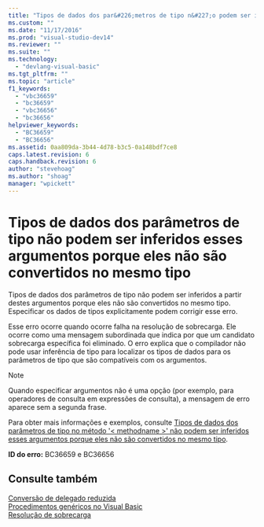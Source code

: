 ```yaml
---
title: "Tipos de dados dos par&#226;metros de tipo n&#227;o podem ser inferidos esses argumentos porque eles n&#227;o s&#227;o convertidos no mesmo tipo | Microsoft Docs"
ms.custom: ""
ms.date: "11/17/2016"
ms.prod: "visual-studio-dev14"
ms.reviewer: ""
ms.suite: ""
ms.technology: 
  - "devlang-visual-basic"
ms.tgt_pltfrm: ""
ms.topic: "article"
f1_keywords: 
  - "vbc36659"
  - "bc36659"
  - "vbc36656"
  - "bc36656"
helpviewer_keywords: 
  - "BC36659"
  - "BC36656"
ms.assetid: 0aa809da-3b44-4d78-b3c5-0a148bdf7ce8
caps.latest.revision: 6
caps.handback.revision: 6
author: "stevehoag"
ms.author: "shoag"
manager: "wpickett"
---
```

# Tipos de dados dos par&#226;metros de tipo n&#227;o podem ser inferidos esses argumentos porque eles n&#227;o s&#227;o convertidos no mesmo tipo
Tipos de dados dos parâmetros de tipo não podem ser inferidos a partir destes argumentos porque eles não são convertidos no mesmo tipo. Especificar os dados de tipos explicitamente podem corrigir esse erro.  
  
 Esse erro ocorre quando ocorre falha na resolução de sobrecarga. Ele ocorre como uma mensagem subordinada que indica por que um candidato sobrecarga específica foi eliminado. O erro explica que o compilador não pode usar inferência de tipo para localizar os tipos de dados para os parâmetros de tipo que são compatíveis com os argumentos.  
  
> [!NOTE]
>  Quando especificar argumentos não é uma opção \(por exemplo, para operadores de consulta em expressões de consulta\), a mensagem de erro aparece sem a segunda frase.  
  
 Para obter mais informações e exemplos, consulte [Tipos de dados dos parâmetros de tipo no método '\< methodname \>' não podem ser inferidos esses argumentos porque eles não são convertidos no mesmo tipo](../../visual-basic/misc/bc36660-bc36657.md).  
  
 **ID do erro:** BC36659 e BC36656  
  
## Consulte também  
 [Conversão de delegado reduzida](../../visual-basic/programming-guide/language-features/delegates/relaxed-delegate-conversion.md)   
 [Procedimentos genéricos no Visual Basic](../../visual-basic/programming-guide/language-features/data-types/generic-procedures.md)   
 [Resolução de sobrecarga](../../visual-basic/programming-guide/language-features/procedures/overload-resolution.md)